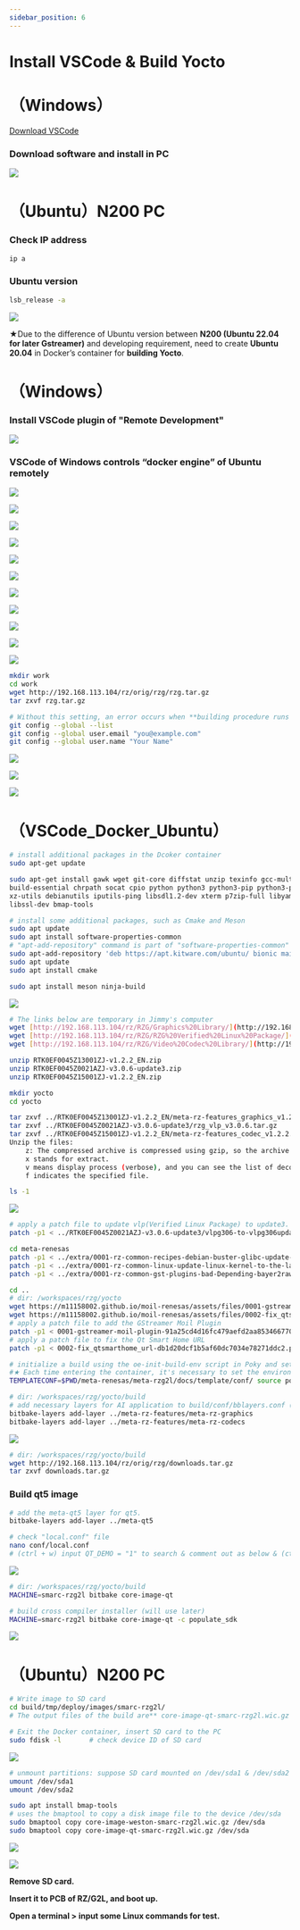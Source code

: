```yaml
---
sidebar_position: 6
---
```


# Install VSCode & Build Yocto
# （Windows）
[Download VSCode](https://code.visualstudio.com/download)

### Download software and install in PC

![](../img/05_01.png)

# （Ubuntu）N200 PC

### Check IP address
```bash
ip a
```

### Ubuntu version
```bash
lsb_release -a
```

![](../img/05_02.png)

★Due to the difference of Ubuntu version between **N200 (Ubuntu 22.04 for later Gstreamer)** and developing requirement, need to create **Ubuntu 20.04** in Docker’s container for **building Yocto**.

# （Windows）

### Install VSCode plugin of "Remote Development"

![](../img/05_25.png)

### VSCode of Windows controls “docker engine” of Ubuntu remotely

![](../img/05_03.png)

![](../img/05_04.png)

![](../img/05_05.png)

![](../img/05_06.png)

![](../img/05_07.png)

![](../img/05_08.png)

![](../img/05_09.png)

![](../img/05_10.png)

![](../img/05_11.png)

![](../img/05_12.png)

![](../img/05_13.png)

```bash
mkdir work
cd work
wget http://192.168.113.104/rz/orig/rzg/rzg.tar.gz
tar zxvf rzg.tar.gz

# Without this setting, an error occurs when **building procedure runs git command to apply patches
git config --global --list
git config --global user.email "you@example.com"
git config --global user.name "Your Name"
```

![](../img/05_14.png)

![](../img/05_15.png)

![](../img/05_16.png)

# （VSCode_Docker_Ubuntu）

```bash
# install additional packages in the Dcoker container
sudo apt-get update

sudo apt-get install gawk wget git-core diffstat unzip texinfo gcc-multilib \
build-essential chrpath socat cpio python python3 python3-pip python3-pexpect \
xz-utils debianutils iputils-ping libsdl1.2-dev xterm p7zip-full libyaml-dev \
libssl-dev bmap-tools

# install some additional packages, such as Cmake and Meson
sudo apt update
sudo apt install software-properties-common
# "apt-add-repository" command is part of "software-properties-common" package 
sudo apt-add-repository 'deb https://apt.kitware.com/ubuntu/ bionic main'
sudo apt update
sudo apt install cmake

sudo apt install meson ninja-build
```

![](../img/05_17.png)

```bash
# The links below are temporary in Jimmy's computer
wget [http://192.168.113.104/rz/RZG/Graphics%20Library/](http://192.168.113.104/rz/orig/rzg/)RTK0EF0045Z13001ZJ-v1.2.2_EN.zip
wget [http://192.168.113.104/rz/RZG/RZG%20Verified%20Linux%20Package/](http://192.168.113.104/rz/orig/rzg/)RTK0EF0045Z0021AZJ-v3.0.6-update3.zip
wget [http://192.168.113.104/rz/RZG/Video%20Codec%20Library/](http://192.168.113.104/rz/orig/rzg/)RTK0EF0045Z15001ZJ-v1.2.2_EN.zip

unzip RTK0EF0045Z13001ZJ-v1.2.2_EN.zip
unzip RTK0EF0045Z0021AZJ-v3.0.6-update3.zip
unzip RTK0EF0045Z15001ZJ-v1.2.2_EN.zip

mkdir yocto
cd yocto

tar zxvf ../RTK0EF0045Z13001ZJ-v1.2.2_EN/meta-rz-features_graphics_v1.2.2.tar.gz
tar zxvf ../RTK0EF0045Z0021AZJ-v3.0.6-update3/rzg_vlp_v3.0.6.tar.gz
tar zxvf ../RTK0EF0045Z15001ZJ-v1.2.2_EN/meta-rz-features_codec_v1.2.2.tar.gz
Unzip the files:
	z: The compressed archive is compressed using gzip, so the archive format to be decompressed is .gz or .tgz.
	x stands for extract.
	v means display process (verbose), and you can see the list of decompressed files.
	f indicates the specified file.

ls -1
```

![](../img/05_18.png)

```bash
# apply a patch file to update vlp(Verified Linux Package) to update3.
patch -p1 < ../RTK0EF0045Z0021AZJ-v3.0.6-update3/vlpg306-to-vlpg306update3.patch

cd meta-renesas
patch -p1 < ../extra/0001-rz-common-recipes-debian-buster-glibc-update-to-v2.2.patch
patch -p1 < ../extra/0001-rz-common-linux-update-linux-kernel-to-the-latest-re.patch
patch -p1 < ../extra/0001-rz-common-gst-plugins-bad-Depending-bayer2raw-if-lay.patch

cd ..
# dir: /workspaces/rzg/yocto
wget https://m11158002.github.io/moil-renesas/assets/files/0001-gstreamer-moil-plugin-91a25cd4d16fc479aefd2aa853466770.patch
wget https://m11158002.github.io/moil-renesas/assets/files/0002-fix_qtsmarthome_url-db1d20dcf1b5af60dc7034e78271ddc2.patch
# apply a patch file to add the GStreamer Moil Plugin
patch -p1 < 0001-gstreamer-moil-plugin-91a25cd4d16fc479aefd2aa853466770.patch
# apply a patch file to fix the Qt Smart Home URL
patch -p1 < 0002-fix_qtsmarthome_url-db1d20dcf1b5af60dc7034e78271ddc2.patch

# initialize a build using the oe-init-build-env script in Poky and set environment variable TEMPLATECONF to the below path.
#★ Each time entering the container, it's necessary to set the environment variables
TEMPLATECONF=$PWD/meta-renesas/meta-rzg2l/docs/template/conf/ source poky/oe-init-build-env build

# dir: /workspaces/rzg/yocto/build
# add necessary layers for AI application to build/conf/bblayers.conf (configration file for layers).
bitbake-layers add-layer ../meta-rz-features/meta-rz-graphics
bitbake-layers add-layer ../meta-rz-features/meta-rz-codecs
```

![](../img/05_19.png)

```bash
# dir: /workspaces/rzg/yocto/build
wget http://192.168.113.104/rz/orig/rzg/downloads.tar.gz
tar zxvf downloads.tar.gz
```

### Build qt5 image

```bash
# add the meta-qt5 layer for qt5.
bitbake-layers add-layer ../meta-qt5

# check "local.conf" file
nano conf/local.conf
# (ctrl + w) input QT_DEMO = "1" to search & comment out as below & (ctrl + x) to save
```

![](../img/05_20.png)

```bash
# dir: /workspaces/rzg/yocto/build
MACHINE=smarc-rzg2l bitbake core-image-qt

# build cross compiler installer (will use later)
MACHINE=smarc-rzg2l bitbake core-image-qt -c populate_sdk
```

![](../img/05_21.png)

# （Ubuntu）N200 PC

```bash
# Write image to SD card
cd build/tmp/deploy/images/smarc-rzg2l/
# The output files of the build are** core-image-qt-smarc-rzg2l.wic.gz & core-image-qt-smarc-rzg2l.wic.bmap

# Exit the Docker container, insert SD card to the PC
sudo fdisk -l       # check device ID of SD card
```

![](../img/05_22.png)

```bash
# unmount partitions: suppose SD card mounted on /dev/sda1 & /dev/sda2
umount /dev/sda1
umount /dev/sda2

sudo apt install bmap-tools
# uses the bmaptool to copy a disk image file to the device /dev/sda
sudo bmaptool copy core-image-weston-smarc-rzg2l.wic.gz /dev/sda
sudo bmaptool copy core-image-qt-smarc-rzg2l.wic.gz /dev/sda
```

![](../img/05_23.png)

![](../img/05_24.png)

**Remove SD card.** 

**Insert it to PCB of RZ/G2L, and boot up.** 

**Open a terminal > input some Linux commands for test.**